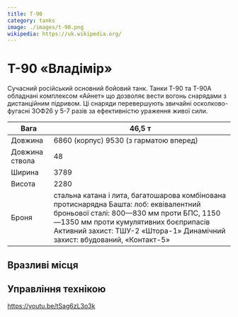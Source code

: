 ```yaml
---
title: T-90
category: tanks
image: ./images/t-90.png
wikipedia: https://uk.wikipedia.org/
---
```


# Т-90 «Владімір»

Cучасний російський основний бойовий танк. Танки Т-90 та Т-90А обладнані комплексом «Айнет» що дозволяє вести вогонь снарядами з дистанційним підривом. Ці снаряди перевершують звичайні осколково-фугасні 3ОФ26 у 5-7 разів за ефективністю ураження живої сили.

Вага | 46,5 т
------ | ------
Довжина | 6860 (корпус) 9530 (з гарматою вперед)
Довжина cтвола | 48
Ширина | 3789
Висота | 2280
Броня |   стальна катана і лита, багатошарова комбінована протиснарядна Башта: лоб: еквівалентний броньової сталі: 800—830 мм проти БПС, 1150—1350 мм проти кумулятивних боєприпасів Активний захист: ТШУ-2 «Штора-1» Динамічний захист: вбудований, «Контакт-5»  

## Вразливі місця

## Управління технікою

https://youtu.be/tSag6zL3o3k
